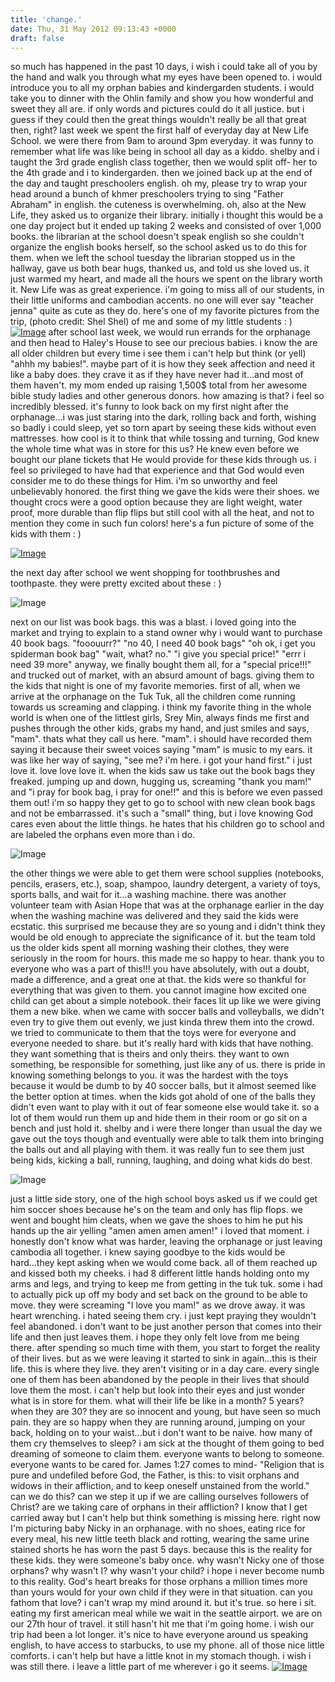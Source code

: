 ```yaml
---
title: 'change.'
date: Thu, 31 May 2012 09:13:43 +0000
draft: false
---
```


so much has happened in the past 10 days, i wish i could take all of you by the hand and walk you through what my eyes have been opened to. i would introduce you to all my orphan babies and kindergarden students. i would take you to dinner with the Ohlin family and show you how wonderful and sweet they all are. if only words and pictures could do it all justice. but i guess if they could then the great things wouldn't really be all that great then, right? last week we spent the first half of everyday day at New Life School. we were there from 9am to around 3pm everyday. it was funny to remember what life was like being in school all day as a kiddo. shelby and i taught the 3rd grade english class together, then we would split off- her to the 4th grade and i to kindergarden. then we joined back up at the end of the day and taught preschoolers english. oh my, please try to wrap your head around a bunch of khmer preschoolers trying to sing "Father Abraham" in english. the cuteness is overwhelming. oh, also at the New Life, they asked us to organize their library. initially i thought this would be a one day project but it ended up taking 2 weeks and consisted of over 1,000 books. the librarian at the school doesn't speak english so she couldn't organize the english books herself, so the school asked us to do this for them. when we left the school tuesday the librarian stopped us in the hallway, gave us both bear hugs, thanked us, and told us she loved us. it just warmed my heart, and made all the hours we spent on the library worth it. New Life was as great experience. i'm going to miss all of our students, in their little uniforms and cambodian accents. no one will ever say "teacher jenna" quite as cute as they do. here's one of my favorite pictures from the trip, (photo credit: Shel Shel) of me and some of my little students : ) [![Image](http://jennajuby.files.wordpress.com/2012/05/img_8646.jpg?w=1014)](http://jennajuby.files.wordpress.com/2012/05/img_8646.jpg) after school last week, we would run errands for the orphanage and then head to Haley's House to see our precious babies. i know the are all older children but every time i see them i can't help but think (or yell) "ahhh my babies!". maybe part of it is how they seek affection and need it like a baby does. they crave it as if they have never had it...and most of them haven't. my mom ended up raising 1,500$ total from her awesome bible study ladies and other generous donors. how amazing is that? i feel so incredibly blessed. it's funny to look back on my first night after the orphanage...i was just staring into the dark, rolling back and forth, wishing so badly i could sleep, yet so torn apart by seeing these kids without even mattresses. how cool is it to think that while tossing and turning, God knew the whole time what was in store for this us? He knew even before we bought our plane tickets that He would provide for these kids through us. i feel so privileged to have had that experience and that God would even consider me to do these things for Him. i'm so unworthy and feel unbelievably honored. the first thing we gave the kids were their shoes. we thought crocs were a good option because they are light weight, water proof, more durable than flip flips but still cool with all the heat, and not to mention they come in such fun colors! here's a fun picture of some of the kids with them : )

[![Image](http://jennajuby.files.wordpress.com/2012/05/img_8528.jpg?w=1014)](http://jennajuby.files.wordpress.com/2012/05/img_8528.jpg)

the next day after school we went shopping for toothbrushes and toothpaste. they were pretty excited about these : )

![Image](http://jennajuby.files.wordpress.com/2012/05/img_8592.jpg?w=1014)

next on our list was book bags. this was a blast. i loved going into the market and trying to explain to a stand owner why i would want to purchase 40 book bags. "fooouurr?" "no 40, I need 40 book bags" "oh ok, i get you spiderman book bag" "wait, what? no." "i give you special price!" "errr i need 39 more" anyway, we finally bought them all, for a "special price!!!" and trucked out of market, with an absurd amount of bags. giving them to the kids that night is one of my favorite memories. first of all, when we arrive at the orphanage on the Tuk Tuk, all the children come running towards us screaming and clapping. i think my favorite thing in the whole world is when one of the littlest girls, Srey Min, always finds me first and pushes through the other kids, grabs my hand, and just smiles and says, "mam". thats what they call us here. "mam". i should have recorded them saying it because their sweet voices saying "mam" is music to my ears. it was like her way of saying, "see me? i'm here. i got your hand first." i just love it. love love love it. when the kids saw us take out the book bags they freaked. jumping up and down, hugging us, screaming "thank you mam!" and "i pray for book bag, i pray for one!!" and this is before we even passed them out! i'm so happy they get to go to school with new clean book bags and not be embarrassed. it's such a "small" thing, but i love knowing God cares even about the little things. he hates that his children go to school and are labeled the orphans even more than i do.

![Image](http://jennajuby.files.wordpress.com/2012/05/img_8685.jpg?w=1014)

the other things we were able to get them were school supplies (notebooks, pencils, erasers, etc.), soap, shampoo, laundry detergent, a variety of toys, sports balls, and wait for it...a washing machine. there was another volunteer team with Asian Hope that was at the orphanage earlier in the day when the washing machine was delivered and they said the kids were ecstatic. this surprised me because they are so young and i didn't think they would be old enough to appreciate the significance of it. but the team told us the older kids spent all morning washing their clothes, they were seriously in the room for hours. this made me so happy to hear. thank you to everyone who was a part of this!!! you have absolutely, with out a doubt, made a difference, and a great one at that. the kids were so thankful for everything that was given to them. you cannot imagine how excited one child can get about a simple notebook. their faces lit up like we were giving them a new bike. when we came with soccer balls and volleyballs, we didn't even try to give them out evenly, we just kinda threw them into the crowd. we tried to communicate to them that the toys were for everyone and everyone needed to share. but it's really hard with kids that have nothing. they want something that is theirs and only theirs. they want to own something, be responsible for something, just like any of us. there is pride in knowing something belongs to you. it was the hardest with the toys because it would be dumb to by 40 soccer balls, but it almost seemed like the better option at times. when the kids got ahold of one of the balls they didn't even want to play with it out of fear someone else would take it. so a lot of them would run them up and hide them in their room or go sit on a bench and just hold it. shelby and i were there longer than usual the day we gave out the toys though and eventually were able to talk them into bringing the balls out and all playing with them. it was really fun to see them just being kids, kicking a ball, running, laughing, and doing what kids do best.

![Image](http://jennajuby.files.wordpress.com/2012/05/img_8302.jpg?w=1014)

just a little side story, one of the high school boys asked us if we could get him soccer shoes because he's on the team and only has flip flops. we went and bought him cleats, when we gave the shoes to him he put his hands up the air yelling "amen amen amen amen!" i loved that moment. i honestly don't know what was harder, leaving the orphanage or just leaving cambodia all together. i knew saying goodbye to the kids would be hard...they kept asking when we would come back. all of them reached up and kissed both my cheeks. i had 8 different little hands holding onto my arms and legs, and trying to keep me from getting in the tuk tuk. some i had to actually pick up off my body and set back on the ground to be able to move. they were screaming "I love you mam!" as we drove away. it was heart wrenching. i hated seeing them cry. i just kept praying they wouldn't feel abandoned. i don't want to be just another person that comes into their life and then just leaves them. i hope they only felt love from me being there. after spending so much time with them, you start to forget the reality of their lives. but as we were leaving it started to sink in again...this is their life. this is where they live. they aren't visiting or in a day care. every single one of them has been abandoned by the people in their lives that should love them the most. i can't help but look into their eyes and just wonder what is in store for them. what will their life be like in a month? 5 years? when they are 30? they are so innocent and young, but have seen so much pain. they are so happy when they are running around, jumping on your back, holding on to your waist...but i don't want to be naive. how many of them cry themselves to sleep? i am sick at the thought of them going to bed dreaming of someone to claim them. everyone wants to belong to someone. everyone wants to be cared for. James 1:27 comes to mind- "Religion that is pure and undefiled before God, the Father, is this: to visit orphans and widows in their affliction, and to keep oneself unstained from the world." can we do this? can we step it up if we are calling ourselves followers of Christ? are we taking care of orphans in their affliction? I know that I get carried away but I can't help but think something is missing here. right now I'm picturing baby Nicky in an orphanage. with no shoes, eating rice for every meal, his new little teeth black and rotting, wearing the same urine stained shorts he has worn the past 5 days. because this is the reality for these kids. they were someone's baby once. why wasn't Nicky one of those orphans? why wasn't I? why wasn't your child? i hope i never become numb to this reality. God's heart breaks for those orphans a million times more than yours would for your own child if they were in that situation. can you fathom that love? i can't wrap my mind around it. but it's true. so here i sit. eating my first american meal while we wait in the seattle airport. we are on our 27th hour of travel. it still hasn't hit me that i'm going home. i wish our trip had been a lot longer. it's nice to have everyone around us speaking english, to have access to starbucks, to use my phone. all of those nice little comforts. i can't help but have a little knot in my stomach though. i wish i was still there. i leave a little part of me wherever i go it seems. [![Image](http://jennajuby.files.wordpress.com/2012/05/img_9161.jpg?w=1014)](http://jennajuby.files.wordpress.com/2012/05/img_9161.jpg)
